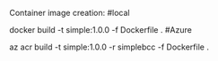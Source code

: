 Container image creation:
#local

docker build -t simple:1.0.0 -f Dockerfile .
#Azure

az acr build -t simple:1.0.0 -r simplebcc -f Dockerfile . 
